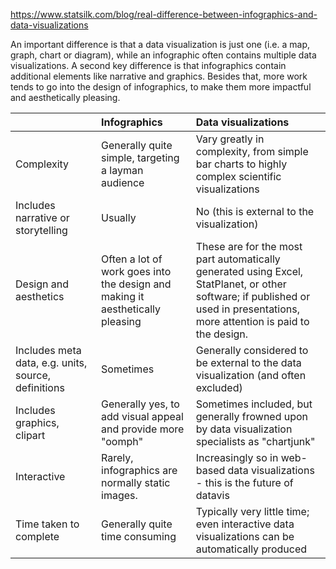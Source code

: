 https://www.statsilk.com/blog/real-difference-between-infographics-and-data-visualizations

An important difference is that a data visualization is just one (i.e. a map, graph, chart or diagram), while an infographic often contains multiple data visualizations. A second key difference is that infographics contain additional elements like narrative and graphics. Besides that, more work tends to go into the design of infographics, to make them more impactful and aesthetically pleasing.

| <div style="width:100px"></div>                          | Infographics                                                                  | Data visualizations                                                                                                                                                          |
| -------------------------------------------------------- |:----------------------------------------------------------------------------- | :--------------------------------------------------------------------------------------------------------------------------------------------------------------------------- |
| Complexity                                               | Generally quite simple, targeting a layman audience                           | Vary greatly in complexity, from simple bar charts to highly complex scientific visualizations                                                                               |
| Includes narrative or storytelling                       | Usually                                                                       | No (this is external to the visualization)                                                                                                                                   |
| Design and aesthetics                                    | Often a lot of work goes into the design and making it aesthetically pleasing | These are for the most part automatically generated using Excel, StatPlanet, or other software; if published or used in presentations, more attention is paid to the design. |
| Includes meta data, e.g. units, source, definitions | Sometimes                                                                     | Generally considered to be external to the data visualization (and often excluded)                                                                                           |
| Includes graphics, clipart                               | Generally yes, to add visual appeal and provide more "oomph"                  | Sometimes included, but generally frowned upon by data visualization specialists as "chartjunk"                                                                              |
| Interactive                                              | Rarely, infographics are normally static images.                              | Increasingly so in web-based data visualizations - this is the future of datavis                                                                                             |
| Time taken to complete                                   | Generally quite time consuming                                                | Typically very little time; even interactive data visualizations can be automatically produced                                                                               |